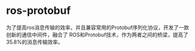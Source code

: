 # ros-protobuf
为了提高ros消息传输的效率，并且兼容常用的Protobuf序列化协议，开发了一款创新的通信中间件，融合了 ROS和Protobuf技术，作为两者之间的桥梁，提高了35.8%的消息传输效率。
